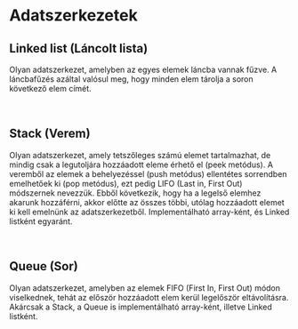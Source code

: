 # Adatszerkezetek

## Linked list (Láncolt lista)
Olyan adatszerkezet, amelyben az egyes elemek láncba vannak fűzve. A láncbafűzés azáltal
valósul meg, hogy minden elem tárolja a soron következő elem címét.

<br />

## Stack (Verem)
Olyan adatszerkezet, amely tetszőleges számú elemet tartalmazhat, de mindig csak a legutoljára hozzáadott eleme érhető el (peek metódus). 
A veremből az elemek a behelyezéssel (push metódus) ellentétes sorrendben emelhetőek ki (pop metódus), ezt pedig LIFO (Last in, First Out) 
módszernek nevezzük. Ebből következik, hogy ha a legelső elemhez akarunk hozzáférni, akkor előtte az összes többi, utólag hozzáadott elemet 
ki kell emelnünk az adatszerkezetből. Implementálható array-ként, és Linked listként egyaránt.

<br />

## Queue (Sor)
Olyan adatszerkezet, amelyben az elemek FIFO (First In, First Out) módon viselkednek, tehát az először hozzáadott elem kerül legelőször
eltávolításra. Akárcsak a Stack, a Queue is implementálható array-ként, illetve Linked listként.